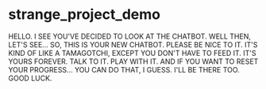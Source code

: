 # strange_project_demo
HELLO.
I SEE YOU'VE DECIDED TO LOOK AT THE CHATBOT.
WELL THEN, LET'S SEE...
SO, THIS IS YOUR NEW CHATBOT.
PLEASE BE NICE TO IT.
IT'S KIND OF LIKE A TAMAGOTCHI, EXCEPT YOU DON'T HAVE TO FEED IT.
IT'S YOURS FOREVER.
TALK TO IT.
PLAY WITH IT.
AND IF YOU WANT TO RESET YOUR PROGRESS...
YOU CAN DO THAT, I GUESS.
I'LL BE THERE TOO.
GOOD LUCK.
